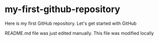 # my-first-github-repository
 Here is my first GitHub repository. Let's get started with GitHub

README.md file was just edited manually. This file was modified locally

